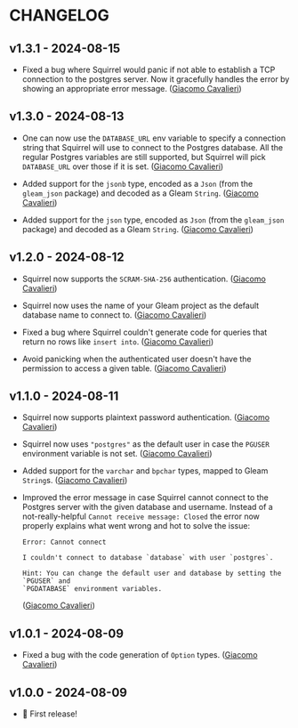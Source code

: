 # CHANGELOG

## v1.3.1 - 2024-08-15

- Fixed a bug where Squirrel would panic if not able to establish a TCP
  connection to the postgres server. Now it gracefully handles the error by
  showing an appropriate error message.
  ([Giacomo Cavalieri](https://github.com/giacomocavalieri))

## v1.3.0 - 2024-08-13

- One can now use the `DATABASE_URL` env variable to specify a connection string
  that Squirrel will use to connect to the Postgres database.
  All the regular Postgres variables are still supported, but Squirrel will pick
  `DATABASE_URL` over those if it is set.
  ([Giacomo Cavalieri](https://github.com/giacomocavalieri))

- Added support for the `jsonb` type, encoded as a `Json` (from the `gleam_json`
  package) and decoded as a Gleam `String`.
  ([Giacomo Cavalieri](https://github.com/giacomocavalieri))

- Added support for the `json` type, encoded as `Json` (from the `gleam_json`
  package) and decoded as a Gleam `String`.
  ([Giacomo Cavalieri](https://github.com/giacomocavalieri))

## v1.2.0 - 2024-08-12

- Squirrel now supports the `SCRAM-SHA-256` authentication.
  ([Giacomo Cavalieri](https://github.com/giacomocavalieri))

- Squirrel now uses the name of your Gleam project as the default database name
  to connect to.
  ([Giacomo Cavalieri](https://github.com/giacomocavalieri))

- Fixed a bug where Squirrel couldn't generate code for queries that return no
  rows like `insert into`.
  ([Giacomo Cavalieri](https://github.com/giacomocavalieri))

- Avoid panicking when the authenticated user doesn't have the permission to
  access a given table.
  ([Giacomo Cavalieri](https://github.com/giacomocavalieri))

## v1.1.0 - 2024-08-11

- Squirrel now supports plaintext password authentication.
  ([Giacomo Cavalieri](https://github.com/giacomocavalieri))

- Squirrel now uses `"postgres"` as the default user in case the `PGUSER`
  environment variable is not set.
  ([Giacomo Cavalieri](https://github.com/giacomocavalieri))

- Added support for the `varchar` and `bpchar` types, mapped to Gleam `String`s.
  ([Giacomo Cavalieri](https://github.com/giacomocavalieri))

- Improved the error message in case Squirrel cannot connect to the Postgres
  server with the given database and username.
  Instead of a not-really-helpful `Cannot receive message: Closed` the error now
  properly explains what went wrong and hot to solve the issue:

  ```
  Error: Cannot connect

  I couldn't connect to database `database` with user `postgres`.

  Hint: You can change the default user and database by setting the `PGUSER` and
  `PGDATABASE` environment variables.
  ```

  ([Giacomo Cavalieri](https://github.com/giacomocavalieri))

## v1.0.1 - 2024-08-09

- Fixed a bug with the code generation of `Option` types.
  ([Giacomo Cavalieri](https://github.com/giacomocavalieri))

## v1.0.0 - 2024-08-09

- 🎉 First release!

